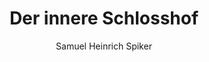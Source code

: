 ---
image: /assets/images/spiker/11b.jpg
author: Samuel Heinrich Spiker
artist: 
engraver: 
title: "Der innere Schlosshof"
subtitle: 
tags:
  - Palace
layout: post
---